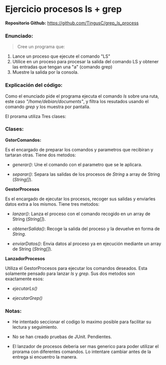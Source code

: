 # Ejercicio procesos ls + grep

**Repositorio Github:** https://github.com/TingusC/grep_ls_process

### Enunciado:

>Cree un programa que:

1. Lance un proceso que ejecute el comando "LS"
1. Utilice en un proceso para procesar la salida del comando LS y obtener las entradas que tengan una "a" (comando grep)
1. Muestre la salida por la consola.

### Explicación del código:

Como el enunciado pide el programa ejecuta el comando *ls* sobre una ruta, este caso *"/home/debian/documents"*, y filtra los resutados usando el comando *grep* y los muestra por pantalla. 

El prorama utiliza Tres clases:

### Clases:

**GstorComandos:**

Es el encargado de preparar los comandos y parametros que recibiran y tartaran otras. Tiene dos metodos:

- *generar()*: Une el comando con el parametro que se le aplicara.

- *separar()*: Separa las salidas de los procesos de *String* a array de String (*String[]*).

**GestorProcesos**

Es el encargado de ejecutar los procesos, recoger sus salidas y enviarles datos extra a los mismos. Tiene tres metodos:

- *lanzar()*: Lanza el proceso con el comando recogido en un array de String (*String[]*).

- *obtenerSalida()*: Recoge la salida del proceso y la devuelve en forma de *String*.

- *enviarDatos()*: Envia datos al proceso ya en ejecución mediante un array de String (*String[]*).

**LanzadorProcesos**

Utiliza el GestorProcesos para ejecutar los comandos deseados. Esta solamente pensado para lanzar *ls* y *grep*. Sus dos metodos son exactamente esos:

- *ejecutarLs()*

- *ejecutarGrep()*

### Notas:

- He intentado seccionar el codigo lo maximo posible para facilitar su lectura y seguimiento.

- No se han creado pruebas de JUnit. Pendientes.

- El lanzador de procesos deberia ser mas generico para poder utilizar el prorama con diferentes comandos. Lo intentare cambiar antes de la entrega si encuentro la manera.